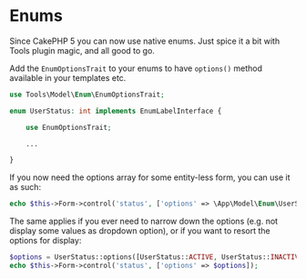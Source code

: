 # Enums
Since CakePHP 5 you can now use native enums.
Just spice it a bit with Tools plugin magic, and all good to go.

Add the `EnumOptionsTrait` to your enums to have `options()` method available in your templates etc.

```php
use Tools\Model\Enum\EnumOptionsTrait;

enum UserStatus: int implements EnumLabelInterface {

	use EnumOptionsTrait;

    ...

}
```

If you now need the options array for some entity-less form, you can use it as such:
```php
echo $this->Form->control('status', ['options' => \App\Model\Enum\UserStatus::options()]);
```
The same applies if you ever need to narrow down the options (e.g. not display some values as dropdown option),
or if you want to resort the options for display:

```php
$options = UserStatus::options([UserStatus::ACTIVE, UserStatus::INACTIVE]);
echo $this->Form->control('status', ['options' => $options]);
```
